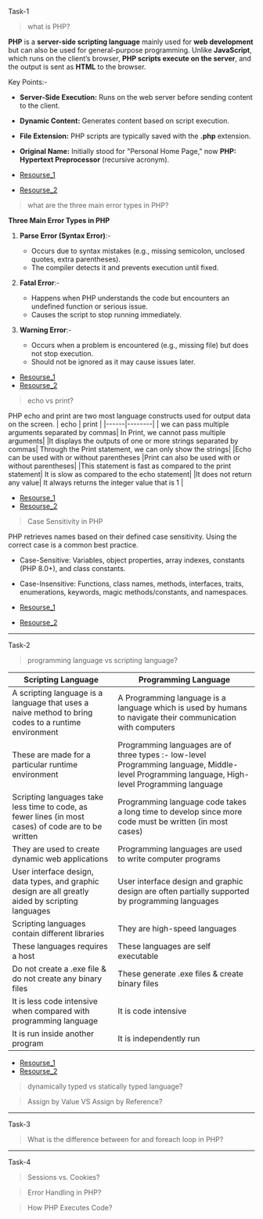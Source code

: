 Task-1
> what is PHP?

**PHP** is a **server-side scripting language** mainly used for **web development** but can also be used for general-purpose programming. Unlike **JavaScript**, which runs on the client’s browser, **PHP scripts execute on the server**, and the output is sent as **HTML** to the browser.  

Key Points:- 
- **Server-Side Execution:** Runs on the web server before sending content to the client.  
- **Dynamic Content:** Generates content based on script execution.  
- **File Extension:** PHP scripts are typically saved with the **.php** extension.  
- **Original Name:** Initially stood for "Personal Home Page," now **PHP: Hypertext Preprocessor** (recursive acronym).

- [Resourse_1](https://www.geeksforgeeks.org/php-introduction/)
- [Resourse_2](https://www.techtarget.com/whatis/definition/PHP-Hypertext-Preprocessor)
  
> what are the three main error types in PHP?

**Three Main Error Types in PHP**  

1. **Parse Error (Syntax Error)**:-  
   - Occurs due to syntax mistakes (e.g., missing semicolon, unclosed quotes, extra parentheses).  
   - The compiler detects it and prevents execution until fixed.  

2. **Fatal Error**:-  
   - Happens when PHP understands the code but encounters an undefined function or serious issue.  
   - Causes the script to stop running immediately.  

3. **Warning Error**:-  
   - Occurs when a problem is encountered (e.g., missing file) but does not stop execution.  
   - Should not be ignored as it may cause issues later.

- [Resourse_1](https://www.scaler.com/topics/php-tutorial/types-of-errors-in-php/)
- [Resourse_2](https://www.geeksforgeeks.org/php-types-of-errors/)
> echo vs print?

PHP echo and print are two most language constructs used for output data on the screen. 
| echo | print |
|------|--------|
| we can pass multiple arguments separated by commas|	In Print, we cannot pass multiple arguments|
|It displays the outputs of one or more strings separated by commas|	Through the Print statement, we can only show the strings|
|Echo can be used with or without parentheses	|Print can also be used with or without parentheses|
|This statement is fast as compared to the print statement|	It is slow as compared to the echo statement|
|It does not return any value|	It always returns the integer value that is 1 |

- [Resourse_1](https://byjus.com/gate/difference-between-echo-and-print-in-php/)
- [Resourse_2](https://www.geeksforgeeks.org/php-echo-print/)

> Case Sensitivity in PHP

PHP retrieves names based on their defined case sensitivity. Using the correct case is a common best practice.

- Case-Sensitive: Variables, object properties, array indexes, constants (PHP 8.0+), and class constants.
- Case-Insensitive: Functions, class names, methods, interfaces, traits, enumerations, keywords, magic methods/constants, and namespaces.

-  [Resourse_1](https://stackoverflow.com/questions/33273941/php-case-sensitivity)
-  [Resourse_2](https://php-dictionary.readthedocs.io/en/latest/dictionary/case-sensitivity.ini.html)

  ------------
Task-2
> programming language vs scripting language?

|Scripting Language	| Programming Language  |
|-------|-----|
| A scripting language is a language that uses a naive method to bring codes to a runtime environment|	A Programming language is a language which is used by humans to navigate their communication with computers|
|	These are made for a particular runtime environment|Programming languages are of three types :- low-level Programming language, Middle-level Programming language, High-level Programming language|
|Scripting languages take less time to code, as fewer lines (in most cases) of code are to be written|Programming language code takes a long time to develop since more code must be written (in most cases)|
|	They are used to create dynamic web applications|	Programming languages are used to write computer programs|
|User interface design, data types, and graphic design are all greatly aided by scripting languages| User interface design and graphic design are often partially supported by programming languages|
|	Scripting languages contain different libraries	|They are high-speed languages  |
|These languages requires a host|	These languages are self executable|
|	Do not create a .exe file & do not create any binary files|	These generate .exe files & create binary files|
|It is less code intensive when compared with programming language|	It is code intensive|
|	It is run inside another program|	It is independently run|

- [Resourse_1](https://www.geeksforgeeks.org/whats-the-difference-between-scripting-and-programming-languages/)
-  [Resourse_2](https://www.interviewbit.com/blog/scripting-language-vs-programming-language/) 
> dynamically typed vs statically typed language?


> Assign by Value VS Assign by Reference?


----------
Task-3
> What is the difference between for and foreach loop in PHP?

-------
Task-4
> Sessions vs. Cookies?


> Error Handling in PHP?

> How PHP Executes Code?
